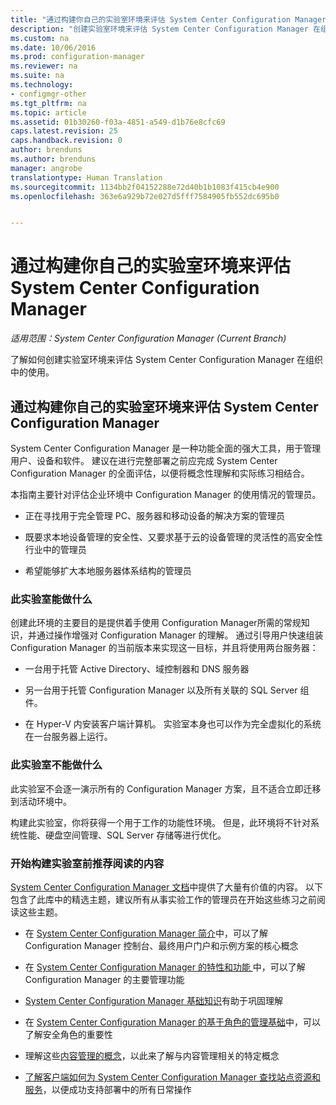 ```yaml
---
title: "通过构建你自己的实验室环境来评估 System Center Configuration Manager"
description: "创建实验室环境来评估 System Center Configuration Manager 在组织中的使用情况。"
ms.custom: na
ms.date: 10/06/2016
ms.prod: configuration-manager
ms.reviewer: na
ms.suite: na
ms.technology:
- configmgr-other
ms.tgt_pltfrm: na
ms.topic: article
ms.assetid: 01b30260-f03a-4851-a549-d1b76e8cfc69
caps.latest.revision: 25
caps.handback.revision: 0
author: brenduns
ms.author: brenduns
manager: angrobe
translationtype: Human Translation
ms.sourcegitcommit: 1134bb2f04152288e72d40b1b1083f415cb4e900
ms.openlocfilehash: 363e6a929b72e027d5fff7584905fb552dc695b0


---
```

# <a name="evaluate-system-center-configuration-manager-by-building-your-own-lab-environment"></a>通过构建你自己的实验室环境来评估 System Center Configuration Manager

*适用范围：System Center Configuration Manager (Current Branch)*

了解如何创建实验室环境来评估 System Center Configuration Manager 在组织中的使用。  

## <a name="evaluate-system-center-configuration-manager-by-building-your-own-lab-environment"></a>通过构建你自己的实验室环境来评估 System Center Configuration Manager  
 System Center Configuration Manager 是一种功能全面的强大工具，用于管理用户、设备和软件。 建议在进行完整部署之前应完成 System Center Configuration Manager 的全面评估，以便将概念性理解和实际练习相结合。  

 本指南主要针对评估企业环境中 Configuration Manager 的使用情况的管理员。  

-   正在寻找用于完全管理 PC、服务器和移动设备的解决方案的管理员  

-   既要求本地设备管理的安全性、又要求基于云的设备管理的灵活性的高安全性行业中的管理员  

-   希望能够扩大本地服务器体系结构的管理员  

### <a name="what-this-lab-does"></a>此实验室能做什么  
 创建此环境的主要目的是提供着手使用 Configuration Manager所需的常规知识，并通过操作增强对 Configuration Manager 的理解。 通过引导用户快速组装 Configuration Manager 的当前版本来实现这一目标，并且将使用两台服务器：  

-   一台用于托管 Active Directory、域控制器和 DNS 服务器  

-   另一台用于托管 Configuration Manager 以及所有关联的 SQL Server 组件。  

-   在 Hyper-V 内安装客户端计算机。 实验室本身也可以作为完全虚拟化的系统在一台服务器上运行。  

### <a name="what-this-lab-does-not-do"></a>此实验室不能做什么  
 此实验室不会逐一演示所有的 Configuration Manager 方案，且不适合立即迁移到活动环境中。  

 构建此实验室，你将获得一个用于工作的功能性环境。 但是，此环境将不针对系统性能、硬盘空间管理、SQL Server 存储等进行优化。  

###  <a name="a-namebkmkevalreca-recommended-reading-prior-to-beginning-the-lab"></a><a name="BKMK_EvalRec"></a> 开始构建实验室前推荐阅读的内容  
 [System Center Configuration Manager 文档](http://docs.microsoft.com/sccm/)中提供了大量有价值的内容。 以下包含了此库中的精选主题，建议所有从事实验工作的管理员在开始这些练习之前阅读这些主题。  

-   在 [System Center Configuration Manager 简介](../../core/understand/introduction.md)中，可以了解 Configuration Manager 控制台、最终用户门户和示例方案的核心概念  

-   在 [System Center Configuration Manager 的特性和功能 ](../../core/plan-design/changes/features-and-capabilities.md)中，可以了解 Configuration Manager 的主要管理功能  

-   [System Center Configuration Manager 基础知识](../../core/understand/fundamentals.md)有助于巩固理解  

-   在 [System Center Configuration Manager 的基于角色的管理基础](../../core/understand/fundamentals-of-role-based-administration.md)中，可以了解安全角色的重要性  

-   理解这些[内容管理的概念](../../core/plan-design/hierarchy/fundamental-concepts-for-content-management.md#bkmk_Concepts)，以此来了解与内容管理相关的特定概念  

-   [了解客户端如何为 System Center Configuration Manager 查找站点资源和服务](../../core/plan-design/hierarchy/understand-how-clients-find-site-resources-and-services.md)，以便成功支持部署中的所有日常操作  



<!--HONumber=Nov16_HO1-->


